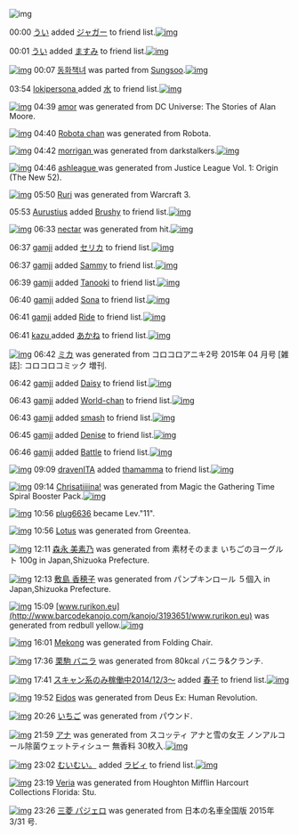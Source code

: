 ![img](http://gdrive-cdn.herokuapp.com/537b65a5bc09f0000721dda7/512px-barcode.png)

00:00 [うい](http://www.barcodekanojo.com/user/500659/%E3%81%86%E3%81%84) added [ジャガー](http://www.barcodekanojo.com/kanojo/2580140/%E3%82%B8%E3%83%A3%E3%82%AC%E3%83%BC) to friend list.[![img](http://www.deviantsart.com/qfagvp.png)](http://www.barcodekanojo.com/kanojo/2580140/%E3%82%B8%E3%83%A3%E3%82%AC%E3%83%BC)

00:01 [うい](http://www.barcodekanojo.com/user/500659/%E3%81%86%E3%81%84) added [ますみ](http://www.barcodekanojo.com/kanojo/2857740/%E3%81%BE%E3%81%99%E3%81%BF) to friend list.[![img](http://www.deviantsart.com/2i4eb5m.png)](http://www.barcodekanojo.com/kanojo/2857740/%E3%81%BE%E3%81%99%E3%81%BF)

[![img](http://www.deviantsart.com/k681bl.png)](http://www.barcodekanojo.com/kanojo/3193026/%EB%8F%99%ED%99%94%EC%B1%85%EB%85%80) 00:07 [동화책녀](http://www.barcodekanojo.com/kanojo/3193026/%EB%8F%99%ED%99%94%EC%B1%85%EB%85%80) was parted from [Sungsoo](http://www.barcodekanojo.com/kanojo/3193026/%EB%8F%99%ED%99%94%EC%B1%85%EB%85%80).[![img](http://www.deviantsart.com/23q3t7f.png)](http://www.barcodekanojo.com/user/262059/Sungsoo)

03:54 [lokipersona ](http://www.barcodekanojo.com/user/453406/lokipersona%20) added [水](http://www.barcodekanojo.com/kanojo/2626277/%E6%B0%B4) to friend list.[![img](http://www.deviantsart.com/1bk76um.png)](http://www.barcodekanojo.com/kanojo/2626277/%E6%B0%B4)

[![img](http://www.deviantsart.com/1scao8.png)](http://www.barcodekanojo.com/kanojo/3193640/amor) 04:39 [amor](http://www.barcodekanojo.com/kanojo/3193640/amor) was generated from DC Universe: The Stories of Alan Moore.

[![img](http://www.deviantsart.com/3uglf31.png)](http://www.barcodekanojo.com/kanojo/3193641/Robota%20chan) 04:40 [Robota chan](http://www.barcodekanojo.com/kanojo/3193641/Robota%20chan) was generated from Robota.

[![img](http://www.deviantsart.com/3168v9d.png)](http://www.barcodekanojo.com/kanojo/3193642/morrigan%20) 04:42 [morrigan ](http://www.barcodekanojo.com/kanojo/3193642/morrigan%20) was generated from darkstalkers.[![img](http://www.deviantsart.com/1svu7j1.jpeg)](http://www.barcodekanojo.com/product_images/barcode/6019493/1427053313/50x50xdarkstalkers.jpg,qw=88,ah=88.pagespeed.ic.HTdsnfsNpS.jpg)

[![img](http://www.deviantsart.com/bje3ke.png)](http://www.barcodekanojo.com/kanojo/3193643/ashleague%20) 04:46 [ashleague ](http://www.barcodekanojo.com/kanojo/3193643/ashleague%20) was generated from Justice League Vol. 1: Origin (The New 52).

[![img](http://www.deviantsart.com/1ct45tu.png)](http://www.barcodekanojo.com/kanojo/3193644/Ruri) 05:50 [Ruri](http://www.barcodekanojo.com/kanojo/3193644/Ruri) was generated from Warcraft 3.

05:53 [Aurustius](http://www.barcodekanojo.com/user/500661/Aurustius) added [Brushy](http://www.barcodekanojo.com/kanojo/2641165/Brushy) to friend list.[![img](http://www.deviantsart.com/29knqi0.png)](http://www.barcodekanojo.com/kanojo/2641165/Brushy)

[![img](http://www.deviantsart.com/qmlisv.png)](http://www.barcodekanojo.com/kanojo/3193645/nectar) 06:33 [nectar](http://www.barcodekanojo.com/kanojo/3193645/nectar) was generated from hit.[![img](http://www.deviantsart.com/2lgbva7.jpeg)](http://www.barcodekanojo.com/product_images/barcode/6019497/1427059939/50x50xhit.jpg,qw=88,ah=88.pagespeed.ic.7br3r9y1f9.jpg)

06:37 [gamji](http://www.barcodekanojo.com/user/500663/gamji) added [セリカ](http://www.barcodekanojo.com/kanojo/3183304/%E3%82%BB%E3%83%AA%E3%82%AB) to friend list.[![img](http://www.deviantsart.com/2na2g3u.png)](http://www.barcodekanojo.com/kanojo/3183304/%E3%82%BB%E3%83%AA%E3%82%AB)

06:37 [gamji](http://www.barcodekanojo.com/user/500663/gamji) added [Sammy](http://www.barcodekanojo.com/kanojo/3184478/Sammy) to friend list.[![img](http://www.deviantsart.com/3bcu60a.png)](http://www.barcodekanojo.com/kanojo/3184478/Sammy)

06:39 [gamji](http://www.barcodekanojo.com/user/500663/gamji) added [Tanooki](http://www.barcodekanojo.com/kanojo/3116217/Tanooki) to friend list.[![img](http://www.deviantsart.com/a5bidi.png)](http://www.barcodekanojo.com/kanojo/3116217/Tanooki)

06:40 [gamji](http://www.barcodekanojo.com/user/500663/gamji) added [Sona](http://www.barcodekanojo.com/kanojo/2654704/Sona) to friend list.[![img](http://www.deviantsart.com/3jd4sh2.png)](http://www.barcodekanojo.com/kanojo/2654704/Sona)

06:41 [gamji](http://www.barcodekanojo.com/user/500663/gamji) added [Ride](http://www.barcodekanojo.com/kanojo/972751/Ride) to friend list.[![img](http://www.deviantsart.com/3nkki9c.png)](http://www.barcodekanojo.com/kanojo/972751/Ride)

06:41 [kazu ](http://www.barcodekanojo.com/user/500664/kazu%20) added [あかね](http://www.barcodekanojo.com/kanojo/2130499/%E3%81%82%E3%81%8B%E3%81%AD) to friend list.[![img](http://www.deviantsart.com/2qc9il8.png)](http://www.barcodekanojo.com/kanojo/2130499/%E3%81%82%E3%81%8B%E3%81%AD)

[![img](http://www.deviantsart.com/a030q1.png)](http://www.barcodekanojo.com/kanojo/3193646/%E3%83%9F%E3%82%AB) 06:42 [ミカ](http://www.barcodekanojo.com/kanojo/3193646/%E3%83%9F%E3%82%AB) was generated from コロコロアニキ2号 2015年 04 月号 [雑誌]: コロコロコミック 増刊.

06:42 [gamji](http://www.barcodekanojo.com/user/500663/gamji) added [Daisy](http://www.barcodekanojo.com/kanojo/2748446/Daisy) to friend list.[![img](http://www.deviantsart.com/2c3t8j6.png)](http://www.barcodekanojo.com/kanojo/2748446/Daisy)

06:43 [gamji](http://www.barcodekanojo.com/user/500663/gamji) added [World-chan](http://www.barcodekanojo.com/kanojo/2643694/World-chan) to friend list.[![img](http://www.deviantsart.com/hagl31.png)](http://www.barcodekanojo.com/kanojo/2643694/World-chan)

06:43 [gamji](http://www.barcodekanojo.com/user/500663/gamji) added [smash](http://www.barcodekanojo.com/kanojo/3143542/smash) to friend list.[![img](http://www.deviantsart.com/1aaps4i.png)](http://www.barcodekanojo.com/kanojo/3143542/smash)

06:45 [gamji](http://www.barcodekanojo.com/user/500663/gamji) added [Denise](http://www.barcodekanojo.com/kanojo/2951993/Denise) to friend list.[![img](http://www.deviantsart.com/12ktspn.png)](http://www.barcodekanojo.com/kanojo/2951993/Denise)

06:46 [gamji](http://www.barcodekanojo.com/user/500663/gamji) added [Battle](http://www.barcodekanojo.com/kanojo/1223440/Battle) to friend list.[![img](http://www.deviantsart.com/2p7opbf.png)](http://www.barcodekanojo.com/kanojo/1223440/Battle)

[![img](http://www.deviantsart.com/1o5103k.jpeg)](http://www.barcodekanojo.com/user/376002/dravenITA) 09:09 [dravenITA](http://www.barcodekanojo.com/user/376002/dravenITA) added [thamamma](http://www.barcodekanojo.com/kanojo/2636878/thamamma) to friend list.[![img](http://www.deviantsart.com/2o3bi18.png)](http://www.barcodekanojo.com/kanojo/2636878/thamamma)

[![img](http://www.deviantsart.com/3a7dbns.png)](http://www.barcodekanojo.com/kanojo/3193647/Chrisatiiiina%21) 09:14 [Chrisatiiiina!](http://www.barcodekanojo.com/kanojo/3193647/Chrisatiiiina%21) was generated from Magic the Gathering Time Spiral Booster Pack.[![img](http://www.deviantsart.com/2ev5sle.jpeg)](http://www.barcodekanojo.com/product_images/barcode/4411777/1355572617/Time%20Spiral%20Pack.jpg)

[![img](http://www.deviantsart.com/70njn0.jpeg)](http://www.barcodekanojo.com/user/324839/plug6636) 10:56 [plug6636](http://www.barcodekanojo.com/user/324839/plug6636) became Lev."11".

[![img](http://www.deviantsart.com/2eegnt8.png)](http://www.barcodekanojo.com/kanojo/3193648/Lotus) 10:56 [Lotus](http://www.barcodekanojo.com/kanojo/3193648/Lotus) was generated from Greentea.

[![img](http://www.deviantsart.com/3qrc9v6.png)](http://www.barcodekanojo.com/kanojo/3193649/%E6%A3%AE%E6%B0%B8%20%E7%BE%8E%E7%B4%A0%E4%B9%83) 12:11 [森永 美素乃](http://www.barcodekanojo.com/kanojo/3193649/%E6%A3%AE%E6%B0%B8%20%E7%BE%8E%E7%B4%A0%E4%B9%83) was generated from 素材そのまま いちごのヨーグルト 100g in Japan,Shizuoka Prefecture.

[![img](http://www.deviantsart.com/1dc8kaj.png)](http://www.barcodekanojo.com/kanojo/3193650/%E6%95%B7%E5%B3%B6%20%E9%A6%99%E7%A9%82%E5%AD%90) 12:13 [敷島 香穂子](http://www.barcodekanojo.com/kanojo/3193650/%E6%95%B7%E5%B3%B6%20%E9%A6%99%E7%A9%82%E5%AD%90) was generated from パンプキンロール ５個入 in Japan,Shizuoka Prefecture.

[![img](http://www.deviantsart.com/3v0m4st.png)](http://www.barcodekanojo.com/kanojo/3193651/www.rurikon.eu) 15:09 [www.rurikon.eu](http://www.barcodekanojo.com/kanojo/3193651/www.rurikon.eu) was generated from redbull yellow.[![img](http://www.deviantsart.com/3ifr2i.jpeg)](http://www.barcodekanojo.com/product_images/barcode/6019515/1427090933/50x50xredbull,P20yellow.jpg,qw=88,ah=88.pagespeed.ic.DTnxKcwOx2.jpg)

[![img](http://www.deviantsart.com/1etkb04.png)](http://www.barcodekanojo.com/kanojo/3193652/Mekong) 16:01 [Mekong](http://www.barcodekanojo.com/kanojo/3193652/Mekong) was generated from Folding Chair.

[![img](http://www.deviantsart.com/2ak1gjh.png)](http://www.barcodekanojo.com/kanojo/3193653/%E6%A0%97%E9%A7%92%20%E3%83%90%E3%83%8B%E3%83%A9) 17:36 [栗駒 バニラ](http://www.barcodekanojo.com/kanojo/3193653/%E6%A0%97%E9%A7%92%20%E3%83%90%E3%83%8B%E3%83%A9) was generated from 80kcal バニラ&amp;クランチ.

[![img](http://www.deviantsart.com/99ugn1.jpeg)](http://www.barcodekanojo.com/user/6029/%E3%82%B9%E3%82%AD%E3%83%A3%E3%83%B3%E7%B3%BB%E3%81%AE%E3%81%BF%E7%A8%BC%E5%83%8D%E4%B8%AD2014%2F12%2F3%EF%BD%9E) 17:41 [スキャン系のみ稼働中2014/12/3～](http://www.barcodekanojo.com/user/6029/%E3%82%B9%E3%82%AD%E3%83%A3%E3%83%B3%E7%B3%BB%E3%81%AE%E3%81%BF%E7%A8%BC%E5%83%8D%E4%B8%AD2014%2F12%2F3%EF%BD%9E) added [春子](http://www.barcodekanojo.com/kanojo/2815434/%E6%98%A5%E5%AD%90) to friend list.[![img](http://www.deviantsart.com/2do0d9s.png)](http://www.barcodekanojo.com/kanojo/2815434/%E6%98%A5%E5%AD%90)

[![img](http://www.deviantsart.com/39uu2co.png)](http://www.barcodekanojo.com/kanojo/3193654/Eidos) 19:52 [Eidos](http://www.barcodekanojo.com/kanojo/3193654/Eidos) was generated from Deus Ex: Human Revolution.

[![img](http://www.deviantsart.com/agahkk.png)](http://www.barcodekanojo.com/kanojo/3193655/%E3%81%84%E3%81%A1%E3%81%94) 20:26 [いちご](http://www.barcodekanojo.com/kanojo/3193655/%E3%81%84%E3%81%A1%E3%81%94) was generated from パウンド.

[![img](http://www.deviantsart.com/3st10sd.png)](http://www.barcodekanojo.com/kanojo/3193656/%E3%82%A2%E3%83%8A) 21:59 [アナ](http://www.barcodekanojo.com/kanojo/3193656/%E3%82%A2%E3%83%8A) was generated from スコッティ アナと雪の女王 ノンアルコール除菌ウェットティシュー 無香料 30枚入.[![img](http://www.deviantsart.com/1ausagr.jpeg)](http://www.barcodekanojo.com/product_images/barcode/6019521/1427115539/%E3%82%B9%E3%82%B3%E3%83%83%E3%83%86%E3%82%A3%20%E3%82%A2%E3%83%8A%E3%81%A8%E9%9B%AA%E3%81%AE%E5%A5%B3%E7%8E%8B%20%E3%83%8E%E3%83%B3%E3%82%A2%E3%83%AB%E3%82%B3%E3%83%BC%E3%83%AB%E9%99%A4%E8%8F%8C%E3%82%A6%E3%82%A7%E3%83%83%E3%83%88%E3%83%86%E3%82%A3%E3%82%B7%E3%83%A5%E3%83%BC%20%E7%84%A1%E9%A6%99%E6%96%99%2030%E6%9E%9A%E5%85%A5.jpg)

[![img](http://www.deviantsart.com/1cgmioj.jpeg)](http://www.barcodekanojo.com/user/2676/%E3%82%80%E3%81%84%E3%82%80%E3%81%84%E3%80%82) 23:02 [むいむい。](http://www.barcodekanojo.com/user/2676/%E3%82%80%E3%81%84%E3%82%80%E3%81%84%E3%80%82) added [ラビィ](http://www.barcodekanojo.com/kanojo/3190989/%E3%83%A9%E3%83%93%E3%82%A3) to friend list.[![img](http://www.deviantsart.com/28lkhlb.png)](http://www.barcodekanojo.com/kanojo/3190989/%E3%83%A9%E3%83%93%E3%82%A3)

[![img](http://www.deviantsart.com/3fbptu0.png)](http://www.barcodekanojo.com/kanojo/3193657/Veria) 23:19 [Veria](http://www.barcodekanojo.com/kanojo/3193657/Veria) was generated from Houghton Mifflin Harcourt Collections Florida: Stu.

[![img](http://www.deviantsart.com/14a692b.png)](http://www.barcodekanojo.com/kanojo/3193658/%E4%B8%89%E8%8F%B1%20%E3%83%91%E3%82%B8%E3%82%A7%E3%83%AD) 23:26 [三菱 パジェロ](http://www.barcodekanojo.com/kanojo/3193658/%E4%B8%89%E8%8F%B1%20%E3%83%91%E3%82%B8%E3%82%A7%E3%83%AD) was generated from 日本の名車全国版 2015年 3/31 号.

